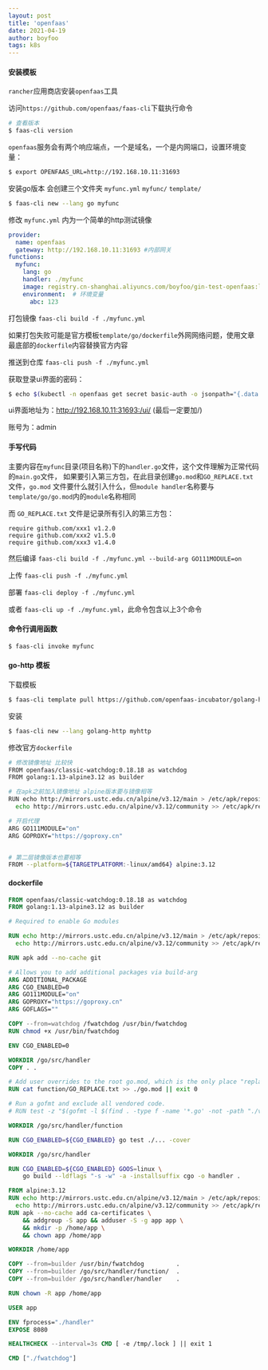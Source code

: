 ```yaml
---
layout: post
title: 'openfaas'
date: 2021-04-19
author: boyfoo
tags: k8s
---
```


#### 安装模板

`rancher`应用商店安装`openfaas`工具

访问`https://github.com/openfaas/faas-cli`下载执行命令


```bash
# 查看版本
$ faas-cli version
```

`openfaas`服务会有两个响应端点，一个是域名，一个是内网端口，设置环境变量：

```bash
$ export OPENFAAS_URL=http://192.168.10.11:31693
```

安装go版本 会创建三个文件夹 `myfunc.yml` `myfunc/` `template/`

```bash
$ faas-cli new --lang go myfunc
```

修改 `myfunc.yml` 内为一个简单的http测试镜像

```yaml
provider:
  name: openfaas
  gateway: http://192.168.10.11:31693 #内部网关
functions:
  myfunc:
    lang: go
    handler: ./myfunc
    image: registry.cn-shanghai.aliyuncs.com/boyfoo/gin-test-openfaas:latest    # 该项目打包后的镜像名称
    environment:  # 环境变量
      abc: 123
```

打包镜像 `faas-cli build -f ./myfunc.yml`

如果打包失败可能是官方模板`template/go/dockerfile`外网网络问题，使用文章最底部的`dockerfile`内容替换官方内容

推送到仓库 `faas-cli push -f ./myfunc.yml`

获取登录ui界面的密码：

```bash
$ echo $(kubectl -n openfaas get secret basic-auth -o jsonpath="{.data.basic-auth-password}" | base64 --decode)
```

ui界面地址为：http://192.168.10.11:31693:/ui/       (最后一定要加/)

账号为：admin


#### 手写代码

主要内容在`myfunc`目录(项目名称)下的`handler.go`文件，这个文件理解为正常代码的`main.go`文件，
如果要引入第三方包，在此目录创建`go.mod`和`GO_REPLACE.txt`文件，`go.mod` 文件要什么就引入什么，但`module handler`名称要与`template/go/go.mod`内的`module`名称相同

而 `GO_REPLACE.txt` 文件是记录所有引入的第三方包：

```
require github.com/xxx1 v1.2.0
require github.com/xxx2 v1.5.0
require github.com/xxx3 v1.4.0
```

然后编译 `faas-cli build -f ./myfunc.yml --build-arg GO111MODULE=on`

上传 `faas-cli push -f ./myfunc.yml`

部署 `faas-cli deploy -f ./myfunc.yml`

或者 `faas-cli up -f ./myfunc.yml`，此命令包含以上3个命令


#### 命令行调用函数

```bash
$ faas-cli invoke myfunc
```

#### go-http 模板

下载模板

```bash
$ faas-cli template pull https://github.com/openfaas-incubator/golang-http-template
```

安装

```bash
$ faas-cli new --lang golang-http myhttp
```

修改官方`dockerfile`
```bash
# 修改镜像地址 比较快
FROM openfaas/classic-watchdog:0.18.18 as watchdog
FROM golang:1.13-alpine3.12 as builder

# 在apk之前加入镜像地址 alpine版本要与镜像相等
RUN echo http://mirrors.ustc.edu.cn/alpine/v3.12/main > /etc/apk/repositories && \
  echo http://mirrors.ustc.edu.cn/alpine/v3.12/community >> /etc/apk/repositories

# 开启代理
ARG GO111MODULE="on"
ARG GOPROXY="https://goproxy.cn"


# 第二层镜像版本也要相等
FROM --platform=${TARGETPLATFORM:-linux/amd64} alpine:3.12
```











#### dockerfile

```dockerfile
FROM openfaas/classic-watchdog:0.18.18 as watchdog
FROM golang:1.13-alpine3.12 as builder

# Required to enable Go modules

RUN echo http://mirrors.ustc.edu.cn/alpine/v3.12/main > /etc/apk/repositories && \
  echo http://mirrors.ustc.edu.cn/alpine/v3.12/community >> /etc/apk/repositories

RUN apk add --no-cache git

# Allows you to add additional packages via build-arg
ARG ADDITIONAL_PACKAGE
ARG CGO_ENABLED=0
ARG GO111MODULE="on"
ARG GOPROXY="https://goproxy.cn"
ARG GOFLAGS=""

COPY --from=watchdog /fwatchdog /usr/bin/fwatchdog
RUN chmod +x /usr/bin/fwatchdog

ENV CGO_ENABLED=0

WORKDIR /go/src/handler
COPY . .

# Add user overrides to the root go.mod, which is the only place "replace" can be used
RUN cat function/GO_REPLACE.txt >> ./go.mod || exit 0

# Run a gofmt and exclude all vendored code.
# RUN test -z "$(gofmt -l $(find . -type f -name '*.go' -not -path "./vendor/*" -not -path "./function/vendor/*"))" || { echo "Run \"gofmt -s -w\" on your Golang code"; exit 1; }

WORKDIR /go/src/handler/function

RUN CGO_ENABLED=${CGO_ENABLED} go test ./... -cover

WORKDIR /go/src/handler

RUN CGO_ENABLED=${CGO_ENABLED} GOOS=linux \
    go build --ldflags "-s -w" -a -installsuffix cgo -o handler .

FROM alpine:3.12
RUN echo http://mirrors.ustc.edu.cn/alpine/v3.12/main > /etc/apk/repositories && \
  echo http://mirrors.ustc.edu.cn/alpine/v3.12/community >> /etc/apk/repositories
RUN apk --no-cache add ca-certificates \
    && addgroup -S app && adduser -S -g app app \
    && mkdir -p /home/app \
    && chown app /home/app

WORKDIR /home/app

COPY --from=builder /usr/bin/fwatchdog         .
COPY --from=builder /go/src/handler/function/  .
COPY --from=builder /go/src/handler/handler    .

RUN chown -R app /home/app

USER app

ENV fprocess="./handler"
EXPOSE 8080

HEALTHCHECK --interval=3s CMD [ -e /tmp/.lock ] || exit 1

CMD ["./fwatchdog"]

```
